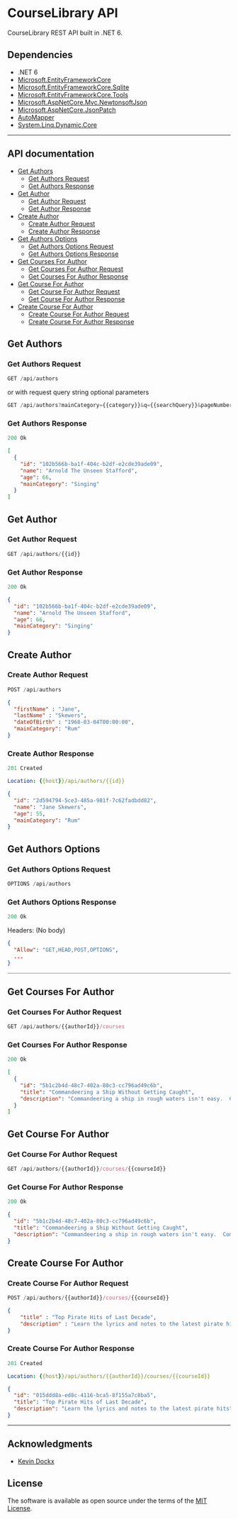 # CourseLibrary API

CourseLibrary REST API built in .NET 6.

## Dependencies

- .NET 6
- [Microsoft.EntityFrameworkCore](https://www.nuget.org/packages/Microsoft.EntityFrameworkCore/6.0.6)
- [Microsoft.EntityFrameworkCore.Sqlite](https://www.nuget.org/packages/Microsoft.EntityFrameworkCore.Sqlite/6.0.6)
- [Microsoft.EntityFrameworkCore.Tools](https://www.nuget.org/packages/Microsoft.EntityFrameworkCore.Tools/6.0.6)
- [Microsoft.AspNetCore.Mvc.NewtonsoftJson](https://www.nuget.org/packages/Microsoft.AspNetCore.Mvc.NewtonsoftJson/)
- [Microsoft.AspNetCore.JsonPatch](https://www.nuget.org/packages/Microsoft.AspNetCore.JsonPatch/7.0.10)
- [AutoMapper](https://www.nuget.org/packages/AutoMapper.Extensions.Microsoft.DependencyInjection/8.1.1)
- [System.Linq.Dynamic.Core](https://www.nuget.org/packages/System.Linq.Dynamic.Core/1.3.4)

---

## API documentation

- [Get Authors](#get-authors)
  - [Get Authors Request](#get-authors-request)
  - [Get Authors Response](#get-authors-response)
- [Get Author](#get-author)
  - [Get Author Request](#get-author-request)
  - [Get Author Response](#get-author-response)
- [Create Author](#create-author)
  - [Create Author Request](#create-author-request)
  - [Create Author Response](#create-author-response)
- [Get Authors Options](#get-authors-options)
  - [Get Authors Options Request](#get-authors-options-request)
  - [Get Authors Options Response](#get-authors-options-response)
- [Get Courses For Author](#get-courses-for-author)
  - [Get Courses For Author Request](#get-courses-for-author-request)
  - [Get Courses For Author Response](#get-courses-for-author-response)
- [Get Course For Author](#get-course-for-author)
  - [Get Course For Author Request](#get-course-for-author-request)
  - [Get Course For Author Response](#get-course-for-author-response)
- [Create Course For Author](#create-course-for-author)
  - [Create Course For Author Request](#create-course-for-author-request)
  - [Create Course For Author Response](#create-course-for-author-response)

## Get Authors

### Get Authors Request

```js
GET /api/authors
```

or with request query string optional parameters

```js
GET /api/authors?mainCategory={{category}}&q={{searchQuery}}&pageNumber={{pageNum}}&pageSize={{pageSize}}
```

### Get Authors Response

```js
200 Ok
```

```json
[
  {
    "id": "102b566b-ba1f-404c-b2df-e2cde39ade09",
    "name": "Arnold The Unseen Stafford",
    "age": 66,
    "mainCategory": "Singing"
  }
]
```

## Get Author

### Get Author Request

```js
GET /api/authors/{{id}}
```

### Get Author Response

```js
200 Ok
```

```json
{
  "id": "102b566b-ba1f-404c-b2df-e2cde39ade09",
  "name": "Arnold The Unseen Stafford",
  "age": 66,
  "mainCategory": "Singing"
}
```

## Create Author

### Create Author Request

```js
POST /api/authors
```

```json
{
  "firstName" : "Jane",
  "lastName" : "Skewers",
  "dateOfBirth" : "1968-03-04T00:00:00",
  "mainCategory": "Rum"
}
```

### Create Author Response

```js
201 Created
```

```yml
Location: {{host}}/api/authors/{{id}}
```

```json
{
  "id": "2d594794-5ce3-485a-981f-7c62fadbdd82",
  "name": "Jane Skewers",
  "age": 55,
  "mainCategory": "Rum"
}
```

## Get Authors Options

### Get Authors Options Request

```js
OPTIONS /api/authors
```

### Get Authors Options Response

```js
200 Ok
```
Headers: (No body)

```json
{
  "Allow": "GET,HEAD,POST,OPTIONS",
  ...
}
```

<hr style="height: 1px; background-color: gray;">

## Get Courses For Author

### Get Courses For Author Request

```js
GET /api/authors/{{authorId}}/courses
```

### Get Courses For Author Response

```js
200 Ok
```

```json
[
  {
    "id": "5b1c2b4d-48c7-402a-80c3-cc796ad49c6b",
    "title": "Commandeering a Ship Without Getting Caught",
    "description": "Commandeering a ship in rough waters isn't easy.  Commandeering it without getting caught is even harder.  In this course you'll learn how to sailaway and avoid those pesky musketeers."
  }
]
```

## Get Course For Author

### Get Course For Author Request

```js
GET /api/authors/{{authorId}}/courses/{{courseId}}
```

### Get Course For Author Response

```js
200 Ok
```

```json
{
  "id": "5b1c2b4d-48c7-402a-80c3-cc796ad49c6b",
  "title": "Commandeering a Ship Without Getting Caught",
  "description": "Commandeering a ship in rough waters isn't easy.  Commandeering it without getting caught is even harder.  In this course you'll learn how to sail away and avoid those pesky musketeers."
}
```

## Create Course For Author

### Create Course For Author Request

```js
POST /api/authors/{{authorId}}/courses/{{courseId}}
```

```json
{
	"title" : "Top Pirate Hits of Last Decade",
	"description" : "Learn the lyrics and notes to the latest pirate hits"
}
```

### Create Course For Author Response

```js
201 Created
```

```yml
Location: {{host}}/api/authors/{{authorId}}/courses/{{courseId}}
```

```json
{
  "id": "015ddd8a-ed8c-4116-bca5-8f155a7c8ba5",
  "title": "Top Pirate Hits of Last Decade",
  "description": "Learn the lyrics and notes to the latest pirate hits"
}
```

---

## Acknowledgments

- [Kevin Dockx](https://github.com/KevinDockx)

## License

The software is available as open source under the terms of the [MIT License](https://opensource.org/licenses/MIT).
